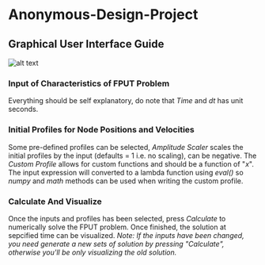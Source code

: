 # Anonymous-Design-Project

## Graphical User Interface Guide 

![alt text](https://github.com/B-Harakat/Anonymous-Design-Project/blob/main/Gui_Snippet.PNG?raw=true)

### Input of Characteristics of FPUT Problem
Everything should be self explanatory, do note that *Time* and *dt* has unit seconds.

### Initial Profiles for Node Positions and Velocities
Some pre-defined profiles can be selected, *Amplitude Scaler* scales the initial profiles by the input (defaults = 1 i.e. no scaling), can be negative. The *Custom Profile* allows for custom functions and should be a function of "*x*". The input expression will converted to a lambda function using *eval()* so *numpy* and *math* methods can be used when writing the custom profile. 

### Calculate And Visualize
Once the inputs and profiles has been selected, press *Calculate* to numerically solve the FPUT problem. Once finished, the solution at sepcified time can be visualized. *Note: If the inputs have been changed, you need generate a new sets of solution by pressing "Calculate", otherwise you'll be only visualizing the old solution.*
